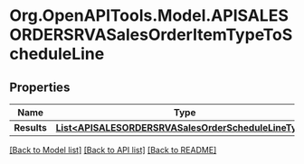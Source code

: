 # Org.OpenAPITools.Model.APISALESORDERSRVASalesOrderItemTypeToScheduleLine

## Properties

Name | Type | Description | Notes
------------ | ------------- | ------------- | -------------
**Results** | [**List&lt;APISALESORDERSRVASalesOrderScheduleLineType&gt;**](APISALESORDERSRVASalesOrderScheduleLineType.md) |  | [optional] 

[[Back to Model list]](../README.md#documentation-for-models) [[Back to API list]](../README.md#documentation-for-api-endpoints) [[Back to README]](../README.md)

